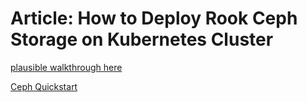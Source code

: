 # Article: How to Deploy Rook Ceph Storage on Kubernetes Cluster

[plausible walkthrough here](https://computingforgeeks.com/how-to-deploy-rook-ceph-storage-on-kubernetes-cluster/)

[Ceph Quickstart](https://rook.io/docs/rook/v1.8/quickstart.html)

